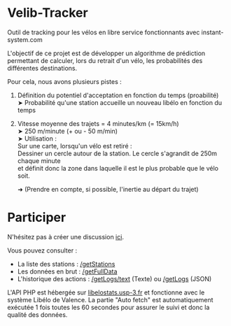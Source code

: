 # Velib-Tracker
Outil de tracking pour les vélos en libre service fonctionnants avec instant-system.com

L'objectif de ce projet est de développer un algorithme de prédiction permettant de calculer,
lors du retrait d'un vélo, les probabilités des différentes destinations.

Pour cela, nous avons plusieurs pistes :

1. Définition du potentiel d'acceptation en fonction du temps (proabilité)  
    ➤ Probabilité qu'une station accueille un nouveau libélo en fonction du temps

2. Vitesse moyenne des trajets = 4 minutes/km (= 15km/h)  
	  ➤ 250 m/minute (+ ou - 50 m/min)  
    ➤ Utilisation :  
        Sur une carte, lorsqu'un vélo est retiré :  
        Dessiner un cercle autour de la station. Le cercle s'agrandit de 250m chaque minute  
        et définit donc la zone dans laquelle il est le plus probable que le vélo soit.

    ➜ (Prendre en compte, si possible, l'inertie au départ du trajet)  

# Participer

N'hésitez pas à créer une discussion [ici](https://github.com/Mathieu2301/Velib-Tracker/discussions).  

Vous pouvez consulter :
 - La liste des stations : [/getStations](https://libelostats.usp-3.fr/getStations)
 - Les données en brut : [/getFullData](https://libelostats.usp-3.fr/getFullData)
 - L'historique des actions : [/getLogs/text](https://libelostats.usp-3.fr/getLogs/text) (Texte) ou [/getLogs](https://libelostats.usp-3.fr/getLogs) (JSON)

L'API PHP est hébergée sur [libelostats.usp-3.fr](https://libelostats.usp-3.fr/) et fonctionne avec le système Libélo de Valence.
La partie "Auto fetch" est automatiquement exécutée 1 fois toutes les 60 secondes pour assurer le suivi et donc la qualité des données.
